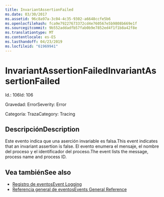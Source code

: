 ```yaml
---
title: InvariantAssertionFailed
ms.date: 03/30/2017
ms.assetid: 96c8a97a-3c04-4c35-9302-a6648ccfe5b6
ms.openlocfilehash: fca9e79227673372cd4e760567e5b9808b669e1f
ms.sourcegitcommit: 9b552addadfb57fab0b9e7852ed4f1f1b8a42f8e
ms.translationtype: MT
ms.contentlocale: es-ES
ms.lasthandoff: 04/23/2019
ms.locfileid: "61969941"
---
```

# <a name="invariantassertionfailed"></a><span data-ttu-id="47e07-102">InvariantAssertionFailed</span><span class="sxs-lookup"><span data-stu-id="47e07-102">InvariantAssertionFailed</span></span>
<span data-ttu-id="47e07-103">Id.: 106</span><span class="sxs-lookup"><span data-stu-id="47e07-103">Id: 106</span></span>  
  
 <span data-ttu-id="47e07-104">Gravedad: Error</span><span class="sxs-lookup"><span data-stu-id="47e07-104">Severity: Error</span></span>  
  
 <span data-ttu-id="47e07-105">Categoría: Traza</span><span class="sxs-lookup"><span data-stu-id="47e07-105">Category: Tracing</span></span>  
  
## <a name="description"></a><span data-ttu-id="47e07-106">Descripción</span><span class="sxs-lookup"><span data-stu-id="47e07-106">Description</span></span>  
 <span data-ttu-id="47e07-107">Este evento indica que una aserción invariable es falsa.</span><span class="sxs-lookup"><span data-stu-id="47e07-107">This event indicates that an invariant assertion is false.</span></span> <span data-ttu-id="47e07-108">El evento enumera el mensaje, el nombre del proceso y el identificador del proceso.</span><span class="sxs-lookup"><span data-stu-id="47e07-108">The event lists the message, process name and process ID.</span></span>  
  
## <a name="see-also"></a><span data-ttu-id="47e07-109">Vea también</span><span class="sxs-lookup"><span data-stu-id="47e07-109">See also</span></span>

- [<span data-ttu-id="47e07-110">Registro de eventos</span><span class="sxs-lookup"><span data-stu-id="47e07-110">Event Logging</span></span>](../../../../../docs/framework/wcf/diagnostics/event-logging/index.md)
- [<span data-ttu-id="47e07-111">Referencia general de eventos</span><span class="sxs-lookup"><span data-stu-id="47e07-111">Events General Reference</span></span>](../../../../../docs/framework/wcf/diagnostics/event-logging/events-general-reference.md)
